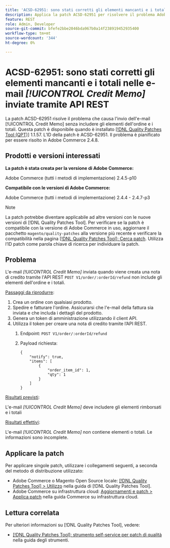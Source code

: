 ```yaml
---
title: 'ACSD-62951: sono stati corretti gli elementi mancanti e i totali nelle e-mail [!UICONTROL Credit Memo] inviate tramite API REST'
description: Applica la patch ACSD-62951 per risolvere il problema Adobe Commerce per cui l'e-mail [!UICONTROL Credit Memo] viene inviata senza includere gli elementi dell'ordine e i totali.
feature: REST
role: Admin, Developer
source-git-commit: bfefe2bbe2046bda967b0a14f238919452935400
workflow-type: tm+mt
source-wordcount: '344'
ht-degree: 0%

---
```


# ACSD-62951: sono stati corretti gli elementi mancanti e i totali nelle e-mail *[!UICONTROL Credit Memo]* inviate tramite API REST

La patch ACSD-62951 risolve il problema che causa l&#39;invio dell&#39;e-mail [!UICONTROL Credit Memo] senza includere gli elementi dell&#39;ordine e i totali. Questa patch è disponibile quando è installato [[!DNL Quality Patches Tool (QPT)]](/help/tools/quality-patches-tool/quality-patches-tool-to-self-serve-quality-patches.md) 1.1.57. L’ID della patch è ACSD-62951. Il problema è pianificato per essere risolto in Adobe Commerce 2.4.8.

## Prodotti e versioni interessati

**La patch è stata creata per la versione di Adobe Commerce:**

Adobe Commerce (tutti i metodi di implementazione) 2.4.5-p10

**Compatibile con le versioni di Adobe Commerce:**

Adobe Commerce (tutti i metodi di implementazione) 2.4.4 - 2.4.7-p3

>[!NOTE]
>
>La patch potrebbe diventare applicabile ad altre versioni con le nuove versioni di [!DNL Quality Patches Tool]. Per verificare se la patch è compatibile con la versione di Adobe Commerce in uso, aggiornare il pacchetto `magento/quality-patches` alla versione più recente e verificare la compatibilità nella pagina [[!DNL Quality Patches Tool]: Cerca patch](https://experienceleague.adobe.com/tools/commerce-quality-patches/index.html). Utilizza l’ID patch come parola chiave di ricerca per individuare la patch.

## Problema

L&#39;e-mail *[!UICONTROL Credit Memo]* inviata quando viene creata una nota di credito tramite l&#39;API REST `POST V1/order/:orderId/refund` non include gli elementi dell&#39;ordine e i totali.

<u>Passaggi da riprodurre</u>:

1. Crea un ordine con qualsiasi prodotto.
1. Spedire e fatturare l&#39;ordine. Assicurarsi che l&#39;e-mail della fattura sia inviata e che includa i dettagli del prodotto.
1. Genera un token di amministrazione utilizzando il client API.
1. Utilizza il token per creare una nota di credito tramite l’API REST.
   1. Endpoint: `POST V1/order/:orderId/refund`
   1. Payload richiesta:

      ```
      {  
          "notify": true,  
          "items": [  
              {  
                  "order_item_id": 1,  
                  "qty": 1  
              }  
          ]  
      }  
      ```

<u>Risultati previsti</u>:

L&#39;e-mail *[!UICONTROL Credit Memo]* deve includere gli elementi rimborsati e i totali

<u>Risultati effettivi</u>:

L&#39;e-mail *[!UICONTROL Credit Memo]* non contiene elementi o totali. Le informazioni sono incomplete.

## Applicare la patch

Per applicare singole patch, utilizzare i collegamenti seguenti, a seconda del metodo di distribuzione utilizzato:

* Adobe Commerce o Magento Open Source locale: [[!DNL Quality Patches Tool] > Utilizzo](/help/tools/quality-patches-tool/usage.md) nella guida di [!DNL Quality Patches Tool].
* Adobe Commerce su infrastruttura cloud: [Aggiornamenti e patch > Applica patch](https://experienceleague.adobe.com/docs/commerce-cloud-service/user-guide/develop/upgrade/apply-patches.html) nella guida Commerce su infrastruttura cloud.


## Lettura correlata

Per ulteriori informazioni su [!DNL Quality Patches Tool], vedere:

* [[!DNL Quality Patches Tool]: strumento self-service per patch di qualità](/help/tools/quality-patches-tool/quality-patches-tool-to-self-serve-quality-patches.md) nella guida degli strumenti.

